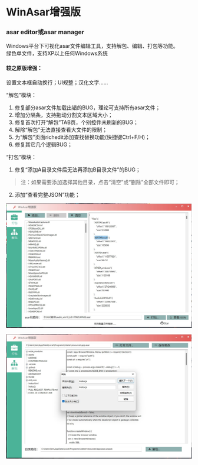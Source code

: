 # WinAsar增强版  
### asar editor或asar manager  
Windows平台下可视化asar文件编辑工具，支持解包、编辑、打包等功能。  
绿色单文件，支持XP以上任何Windows系统  

#### 较之原版增强：  
设置文本框自动换行；UI规整；汉化文字……  

“解包”模块：
1. 修复部分asar文件加载出错的BUG，理论可支持所有asar文件；  
2. 增加分隔条，支持拖动分割文本区域大小；  
3. 修复首次打开“解包”TAB页，个别控件未刷新的BUG；  
4. 解除“解包”无法直接查看大文件的限制；  
5. 为“解包”页面richedit添加查找替换功能(快捷键Ctrl+F/H)；  
6. 修复其它几个逻辑BUG；  

“打包”模块：
1. 修复“添加A目录文件后无法再添加B目录文件”的BUG；  
> 注：如果需要添加选择其他目录，点击“清空”或“删除”全部文件即可；
2. 添加“查看完整JSON”功能；  

![asar打包](https://github.com/playGitboy/WinAsar/blob/master/screenshots/asar%E6%89%93%E5%8C%85.jpg)  

![asar解包](https://github.com/playGitboy/WinAsar/blob/master/screenshots/asar%E8%A7%A3%E5%8C%85.jpg)
